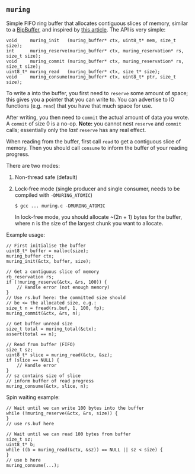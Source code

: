 ## `muring`

Simple FIFO ring buffer that allocates contiguous slices
of memory, similar to a [BipBuffer](https://www.codeproject.com/Articles/3479/The-Bip-Buffer-The-Circular-Buffer-with-a-Twist),
and inspired by [this article](https://andrea.lattuada.me/blog/2019/the-design-and-implementation-of-a-lock-free-ring-buffer-with-contiguous-reservations.html).
The API is very simple:

    void     muring_init   (muring_buffer* ctx, uint8_t* mem, size_t size);
    int      muring_reserve(muring_buffer* ctx, muring_reservation* rs, size_t size);
    void     muring_commit (muring_buffer* ctx, muring_reservation* rs, size_t size);
    uint8_t* muring_read   (muring_buffer* ctx, size_t* size);
    void     muring_consume(muring_buffer* ctx, uint8_t* ptr, size_t size);

To write a into the buffer, you first need to `reserve`
some amount of space; this gives you a pointer that you
can write to. You can advertise to IO functions (e.g.
`read`) that you have that much space for use.

After writing, you then need to `commit` the actual amount
of data you wrote. A `commit` of size 0 is a no-op.
**Note:** you cannot nest `reserve` and `commit` calls;
essentially only the _last_ `reserve` has any real effect.

When reading from the buffer, first call `read` to get a
contiguous slice of memory. Then you should call `consume`
to inform the buffer of your reading progress.

There are two modes:

1. Non-thread safe (default)
2. Lock-free mode (single producer and single consumer,
   needs to be compiled with `-DMURING_ATOMIC`)

       $ gcc ... muring.c -DMURING_ATOMIC

   In lock-free mode, you should allocate ~(2n + 1) bytes
   for the buffer, where n is the size of the largest chunk
   you want to allocate.

Example usage:

    // First initialise the buffer
    uint8_t* buffer = malloc(size);
    muring_buffer ctx;
    muring_init(&ctx, buffer, size);

    // Get a contiguous slice of memory
    rb_reservation rs;
    if (!muring_reserve(&ctx, &rs, 100)) {
        // Handle error (not enough memory)
    }
    // Use rs.buf here: the committed size should
    // be <= the allocated size, e.g.:
    size_t n = fread(rs.buf, 1, 100, fp);
    muring_commit(&ctx, &rs, n);

    // Get buffer unread size
    size_t total = muring_total(&ctx);
    assert(total == n);

    // Read from buffer (FIFO)
    size_t sz;
    uint8_t* slice = muring_read(&ctx, &sz);
    if (slice == NULL) {
        // Handle error
    }
    // sz contains size of slice
    // inform buffer of read progress
    muring_consume(&ctx, slice, n);

Spin waiting example:

    // Wait until we can write 100 bytes into the buffer
    while (!muring_reserve(&ctx, &rs, size)) {
    }
    // use rs.buf here

    // Wait until we can read 100 bytes from buffer
    size_t sz;
    uint8_t* b;
    while ((b = muring_read(&ctx, &sz)) == NULL || sz < size) {
    }
    // use b here
    muring_consume(...);
